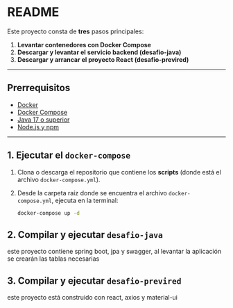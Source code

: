 # README

Este proyecto consta de **tres** pasos principales:

1. **Levantar contenedores con Docker Compose**  
2. **Descargar y levantar el servicio backend (desafio-java)**  
3. **Descargar y arrancar el proyecto React (desafio-previred)**

---

## Prerrequisitos

- [Docker](https://docs.docker.com/get-docker/)  
- [Docker Compose](https://docs.docker.com/compose/install/)  
- [Java 17 o superior](https://adoptium.net/temurin/releases/?version=17)  
- [Node.js y npm](https://nodejs.org/en/)

---

## 1. Ejecutar el `docker-compose`

1. Clona o descarga el repositorio que contiene los **scripts** (donde está el archivo `docker-compose.yml`).
2. Desde la carpeta raíz donde se encuentra el archivo `docker-compose.yml`, ejecuta en la terminal:

   ```bash
   docker-compose up -d
   ```

## 2. Compilar y ejecutar `desafio-java`
  este proyecto contiene spring boot, jpa y swagger, al levantar la aplicación se crearán las tablas necesarias


## 3. Compilar y ejecutar `desafio-previred`
  este proyecto está construido con react, axios y material-ui
